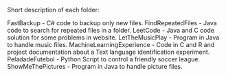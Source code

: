 Short description of each folder:

FastBackup - C# code to backup only new files.
FindRepeatedFiles - Java code to search for repeated files in a folder.
LeetCode - Java and C code solution for some problems in website.
LetTheMusicPlay - Program in Java to handle music files.
MachineLearningExperience - Code in C and R and project documentation about a Text language identification experiment.
PeladadeFutebol - Python Script to control a friendly soccer league.
ShowMeThePictures - Program in Java to handle picture files.


 
